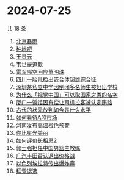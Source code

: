 # 2024-07-25

共 18 条

<!-- BEGIN ZHIHUSEARCH -->
<!-- 最后更新时间 Thu Jul 25 2024 15:12:30 GMT+0800 (China Standard Time) -->
1. [北京暴雨](https://www.zhihu.com/search?q=北京暴雨)
1. [种地吧](https://www.zhihu.com/search?q=种地吧)
1. [王贵元](https://www.zhihu.com/search?q=王贵元)
1. [韦世豪道歉](https://www.zhihu.com/search?q=韦世豪道歉)
1. [雷军隔空回应董明珠](https://www.zhihu.com/search?q=雷军隔空回应董明珠)
1. [四川一胎儿检出嵌合体超雄综合征](https://www.zhihu.com/search?q=四川一胎儿检出嵌合体超雄综合征)
1. [深圳某私立中学因倒闭多名师生被赶出学校](https://www.zhihu.com/search?q=深圳某私立中学因倒闭多名师生被赶出学校)
1. [为什么「视觉中国」可以取国家之类的名字](https://www.zhihu.com/search?q=为什么「视觉中国」可以取国家之类的名字)
1. [厦门一饭馆因有偿让司机拉客被认定贿赂](https://www.zhihu.com/search?q=厦门一饭馆因有偿让司机拉客被认定贿赂)
1. [古代的状元放到如今是什么水平](https://www.zhihu.com/search?q=古代的状元放到如今是什么水平)
1. [如何看待A股市场](https://www.zhihu.com/search?q=如何看待A股市场)
1. [河南发布高温橙色预警](https://www.zhihu.com/search?q=河南发布高温橙色预警)
1. [你比星光美丽](https://www.zhihu.com/search?q=你比星光美丽)
1. [如何评价长相思2](https://www.zhihu.com/search?q=如何评价长相思2)
1. [郭士强担任中国男篮主教练](https://www.zhihu.com/search?q=郭士强担任中国男篮主教练)
1. [广汽丰田否认退出价格战](https://www.zhihu.com/search?q=广汽丰田否认退出价格战)
1. [以色列埃拉特传出爆炸声](https://www.zhihu.com/search?q=以色列埃拉特传出爆炸声)
1. [拜登退选](https://www.zhihu.com/search?q=拜登退选)
<!-- END ZHIHUSEARCH -->
